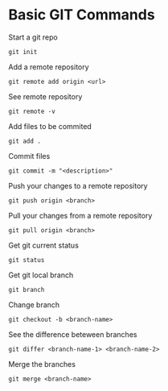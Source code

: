 # Basic GIT Commands

Start a git repo
```
git init
```
Add a remote repository
```
git remote add origin <url>
```
See remote repository
```
git remote -v
```
Add files to be commited
```
git add .
```
Commit files
```
git commit -m "<description>"
```
Push your changes to a remote repository
```
git push origin <branch>
```
Pull your changes from a remote repository
```
git pull origin <branch>
```
Get git current status
```
git status
```
Get git local branch
```
git branch
```
Change branch
```
git checkout -b <branch-name>
```
See the difference beteween branches
```
git differ <branch-name-1> <branch-name-2>
```
Merge the branches
```
git merge <branch-name>
```

